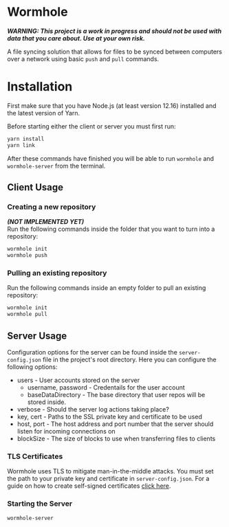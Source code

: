 # Wormhole
***WARNING: This project is a work in progress and should not be used with data that you care about. Use at your own risk.***

A file syncing solution that allows for files to be synced between computers over a network using basic `push` and `pull` commands.

# Installation
First make sure that you have Node.js (at least version 12.16) installed and the latest version of Yarn.

Before starting either the client or server you must first run:
```bash
yarn install
yarn link
```

After these commands have finished you will be able to run `wormhole` and `wormhole-server` from the terminal.

## Client Usage
### Creating a new repository
***(NOT IMPLEMENTED YET)***  
Run the following commands inside the folder that you want to turn into a repository:
```bash
wormhole init
wormhole push
```

### Pulling an existing repository
Run the following commands inside an empty folder to pull an existing repository:
```bash
wormhole init
wormhole pull
```

## Server Usage
Configuration options for the server can be found inside the `server-config.json` file in the project's root directory. Here you can configure the following options:
* users - User accounts stored on the server
    - username, password - Credentails for the user account
    - baseDataDirectory - The base directory that user repos will be stored inside.
* verbose - Should the server log actions taking place?
* key, cert - Paths to the SSL private key and certificate to be used
* host, port - The host address and port number that the server should listen for incoming connections on
* blockSize - The size of blocks to use when transferring files to clients

### TLS Certificates
Wormhole uses TLS to mitigate man-in-the-middle attacks. You must set the path to your private key and certificate in `server-config.json`. For a guide on how to create self-signed certificates [click here](https://nodejs.org/api/tls.html#tls_tls_ssl_concepts).



### Starting the Server
```bash
wormhole-server
```